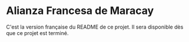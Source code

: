 # Alianza Francesa de Maracay

C'est la version française du README de ce projet. Il sera disponible dès que ce projet est terminé.